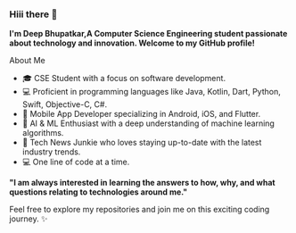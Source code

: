 ### Hiii there 👋

**I'm Deep Bhupatkar,A Computer Science Engineering student passionate about technology and innovation. Welcome to my GitHub profile!**

About Me
- 🎓 CSE Student with a focus on software development.
- 💻 Proficient in programming languages like Java, Kotlin, Dart, Python, Swift, Objective-C, C#.
- 📱 Mobile App Developer specializing in Android, iOS, and Flutter.
- 🤖 AI & ML Enthusiast with a deep understanding of machine learning algorithms.
- 📰 Tech News Junkie who loves staying up-to-date with the latest industry trends.
- 💻 One line of code at a time.


**"I am always interested in learning the answers to how, why, and what questions relating to technologies around me."**

Feel free to explore my repositories and join me on this exciting coding journey. ✨

